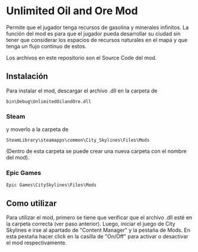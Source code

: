 # Unlimited Oil and Ore Mod

Permite que el jugador tenga recursos de gasolina y minerales infinitos.
La función del mod es para que el jugador pueda desarrollar su ciudad
sin tener que considerar los espacios de recursos naturales en el mapa y que
tenga un flujo continuo de estos.

Los archivos en este repositorio son el Source Code del mod. 

## Instalación

Para instalar el mod, descargar el archivo .dll en la carpeta de 

```{bash}
bin\Debug\UnlimitedOilandOre.dll  
```

### Steam 

y moverlo a la carpeta de

```{bash}
SteamLibrary\steamapps\common\City_Skylines\Files\Mods
```

(Dentro de esta carpeta se puede crear una nueva carpeta con el nombre del 
mod).

### Epic Games

```{bash}
Epic Games\CitySkylines\Files\Mods
```

## Como utilizar

Para utilizar el mod, primero se tiene que verificar que el archivo .dll esté
en la carpeta correcta (ver paso anterior). Luego, iniciar el juego de City Skylines
e irse al apartado de "Content Manager" y la pestaña de Mods. En esta pestaña 
hacer click en la casilla de "On/Off" para activar o desactivar el mod 
respectivamente.
